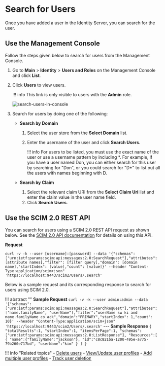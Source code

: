# Search for Users

Once you have added a user in the Identity Server, you can search for
the user.

## Use the Management Console

Follow the steps given below to search for users from the Management Console.

1.  Go to **Main** > **Identity** > **Users and Roles** on the Management Console and click **List**.

2.  Click **Users** to view users.

    !!! info
        This link is only visible to users with the **Admin** role. 
    
    ![search-users-in-console]({{base_path}}/assets/img/guides/search-users-in-console.png) 
    
3.  Search for users by doing one of the following:

    -   **Search by Domain**  
        1.	Select the user store from the **Select Domain** list.
        2.  Enter the username of the user and click **Search Users**.
            
            !!! info
                For users to be listed, you must use the exact name of the user or use a username pattern by including \*. For example, if you have a user named Don, you can either search for this user by searching for "Don", or you could search for "D\*" to list out all the users with names beginning with D.

    -   **Search by Claim**
        1.  Select the relevant claim URI from the **Select Claim Uri**
            list and enter the claim value in the user name field.
        2.  Click **Search Users**.

## Use the SCIM 2.0 REST API

You can search for users using a SCIM 2.0 REST API request as shown below. See the [SCIM 2.0 API documentation]({{base_path}}/apis/scim2-rest-apis) for details on using this API.

**Request**

```curl
curl -v -k --user [username]:[password] --data '{"schemas": ["urn:ietf:params:scim:api:messages:2.0:SearchRequest"],"attributes": [attribute names],"filter": [filter query],"domain": [domain name],"startIndex": [value],"count": [value]}' --header "Content-Type:application/scim+json"  'https://localhost:9443/scim2/Users/.search'
```

Below is a sample request and its corresponding response to search for users using SCIM 2.0. 

!!! abstract ""
    **Sample Request**
    ```
    curl -v -k --user admin:admin --data '{"schemas": ["urn:ietf:params:scim:api:messages:2.0:SearchRequest"],"attributes": ["name.familyName", "userName"],"filter":"userName sw ki and name.familyName co ack","domain":"PRIMARY","startIndex": 1,"count": 10}' --header "Content-Type:application/scim+json"  'https://localhost:9443/scim2/Users/.search'
    ```
    ---
    **Sample Response**
    ```
    {
        "totalResults":1,
        "startIndex":1,
        "itemsPerPage":1,
        "schemas":["urn:ietf:params:scim:api:messages:2.0:ListResponse"],
        "Resources":[
            {
                "name":{"familyName":"jackson"},
                "id":"c8c821ba-1200-495e-a775-79b260e717bd",
                "userName":"kim"
            }
        ]
    }
    ```


!!! info "Related topics"
    - [Delete users]({{base_path}}/guides/identity-lifecycles/delete-users)
    - [View/Update user profiles]({{base_path}}/guides/identity-lifecycles/update-profile)
    - [Add multiple user profiles]({{base_path}}/guides/identity-lifecycles/customize-profiles)
    - [Track user deletion]({{base_path}}/guides/identity-lifecycles/track-deletion)